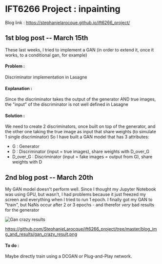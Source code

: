 # IFT6266 Project : inpainting

Blog link : https://stephanielarocque.github.io/ift6266_project/



## 1st blog post -- March 15th

These last weeks, I tried to implement a GAN (in order to extend it, once it works, to a conditional gan, for example)
#### Problem : 
Discriminator implementation in Lasagne 
#### Explanation : 
Since the discriminator takes the output of the generator AND true images, the "input" of the discriminator is not well defined in Lasagne 
#### Solution : 
We need to create 2 discriminators, once built on top of the generator, and the other one taking the true image as input that share weights (to simulate 1 single discriminator)
So I have built a GAN model that has 3 attributes:
  - G : Generator
  - D : Discriminator (input = true images), share weights with D_over_G
  - D_over_G : Discriminator (input = fake images = output from G), share weights with D

## 2nd blog post -- March 20th

My GAN model doesn't perform well. Since I thought my Jupyter Notebook was using GPU, but wasn't, I had problems because it just freezed my screen and everything when I tried to run 1 epoch. I finally got my GAN to "train", but NaNs occur after 2 or 3 epochs - and therefor *very* bad results for the generator

![Gan crazy results](https://github.com/StephanieLarocque/ift6266_project/blog_img_and_results/gan_crazy_result.png)


https://github.com/StephanieLarocque/ift6266_project/tree/master/blog_img_and_results/gan_crazy_result.png



#### To do :
Maybe directly train using a DCGAN or Plug-and-Play network.

